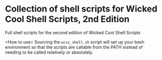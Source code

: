 # Collection of shell scripts for Wicked Cool Shell Scripts, 2nd Edition
Full shell scripts for the second edition of Wicked Cool Shell Scripts

=How to use=
Sourcing the ```wcss_shell.sh``` script will set up your bash environment so that the scripts are callable from the PATH instead of needing to be called relatively or absolutely.
